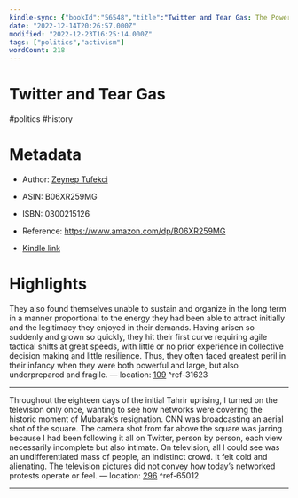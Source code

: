 ```yaml
---
kindle-sync: {"bookId":"56548","title":"Twitter and Tear Gas: The Power and Fragility of Networked Protest","author":"Zeynep Tufekci","asin":"B06XR259MG","lastAnnotatedDate":"2020-09-02","bookImageUrl":"https://m.media-amazon.com/images/I/81BnC8AFxbL._SY160.jpg","highlightsCount":2}
date: "2022-12-14T20:26:57.000Z"
modified: "2022-12-23T16:25:14.000Z"
tags: ["politics","activism"]
wordCount: 218
---
```

# Twitter and Tear Gas

#politics #history 

# Metadata

* Author: [Zeynep Tufekci](https://www.amazon.com/Zeynep-Tufekci/e/B0722N5KGZ/ref=dp_byline_cont_ebooks_1)

* ASIN: B06XR259MG

* ISBN: 0300215126

* Reference: <https://www.amazon.com/dp/B06XR259MG>

* [Kindle link](kindle://book?action=open&asin=B06XR259MG)

# Highlights

They also found themselves unable to sustain and organize in the long term in a manner proportional to the energy they had been able to attract initially and the legitimacy they enjoyed in their demands. Having arisen so suddenly and grown so quickly, they hit their first curve requiring agile tactical shifts at great speeds, with little or no prior experience in collective decision making and little resilience. Thus, they often faced greatest peril in their infancy when they were both powerful and large, but also underprepared and fragile. — location: [109](kindle://book?action=open&asin=B06XR259MG&location=109) ^ref-31623

---

Throughout the eighteen days of the initial Tahrir uprising, I turned on the television only once, wanting to see how networks were covering the historic moment of Mubarak’s resignation. CNN was broadcasting an aerial shot of the square. The camera shot from far above the square was jarring because I had been following it all on Twitter, person by person, each view necessarily incomplete but also intimate. On television, all I could see was an undifferentiated mass of people, an indistinct crowd. It felt cold and alienating. The television pictures did not convey how today’s networked protests operate or feel. — location: [296](kindle://book?action=open&asin=B06XR259MG&location=296) ^ref-65012

---
